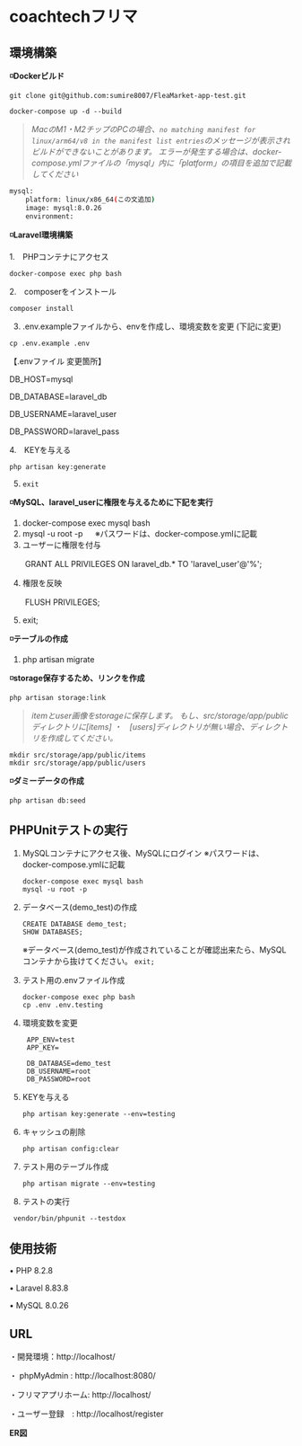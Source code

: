 # coachtechフリマ
## 環境構築
**◽️Dockerビルド**

```
git clone git@github.com:sumire8007/FleaMarket-app-test.git
```
```
docker-compose up -d --build
```
 > *MacのM1・M2チップのPCの場合、`no matching manifest for linux/arm64/v8 in the manifest list entries`のメッセージが表示されビルドができないことがあります。
エラーが発生する場合は、docker-compose.ymlファイルの「mysql」内に「platform」の項目を追加で記載してください*
``` bash
mysql:
    platform: linux/x86_64(この文追加)
    image: mysql:8.0.26
    environment:
```


**◽️Laravel環境構築**

1.　PHPコンテナにアクセス
```
docker-compose exec php bash
```
2.　composerをインストール
```
composer install
```
3. .env.exampleファイルから、envを作成し、環境変数を変更 (下記に変更)
```
cp .env.example .env
```
【.envファイル 変更箇所】

   DB_HOST=mysql
   
   DB_DATABASE=laravel_db
   
   DB_USERNAME=laravel_user
   
   DB_PASSWORD=laravel_pass
   
4.　KEYを与える
  ```
  php artisan key:generate
  ```
5.  ```exit```

**◽️MySQL、laravel_userに権限を与えるために下記を実行**
1. docker-compose exec mysql bash
2. mysql -u root -p 　            ※パスワードは、docker-compose.ymlに記載
3. ユーザーに権限を付与
   
　　GRANT ALL PRIVILEGES ON laravel_db.* TO 'laravel_user'@'%';
  
4. 権限を反映
   
　　FLUSH PRIVILEGES;
  
5. exit;
   
**◽️テーブルの作成**
1. php artisan migrate

**◽️storage保存するため、リンクを作成**
```
php artisan storage:link
```
  > *itemとuser画像をstorageに保存します。
    もし、src/storage/app/publicディレクトリに[items] ・　[users]ディレクトリが無い場合、ディレクトリを作成してください。*
    
   ```
   mkdir src/storage/app/public/items
   mkdir src/storage/app/public/users
   ```
  
**◽️ダミーデータの作成**
```
php artisan db:seed
```

## PHPUnitテストの実行
1. MySQLコンテナにアクセス後、MySQLにログイン ※パスワードは、docker-compose.ymlに記載
   ```
   docker-compose exec mysql bash
   mysql -u root -p
   ```
2. データベース(demo_test)の作成 
   ```
   CREATE DATABASE demo_test;
   SHOW DATABASES;
   ```
   ※データベース(demo_test)が作成されていることが確認出来たら、MySQLコンテナから抜けてください。
   ```exit;```
   
3. テスト用の.envファイル作成
   ```
   docker-compose exec php bash
   cp .env .env.testing
   ```
4. 環境変数を変更
   ```
    APP_ENV=test
    APP_KEY=

    DB_DATABASE=demo_test
    DB_USERNAME=root
    DB_PASSWORD=root
   ```
5. KEYを与える
   ```
   php artisan key:generate --env=testing
   ```
6. キャッシュの削除
   ```
   php artisan config:clear
   ```
7. テスト用のテーブル作成
   ```
   php artisan migrate --env=testing
   ```
8. テストの実行
  ```
   vendor/bin/phpunit --testdox
  ```

   
   
## 使用技術
• PHP 8.2.8

• Laravel 8.83.8

• MySQL 8.0.26


## URL

・開発環境：http://localhost/

・ phpMyAdmin : http://localhost:8080/

・フリマアプリホーム: http://localhost/

・ユーザー登録　: http://localhost/register


**ER図**

